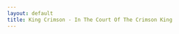 ```yaml
---
layout: default
title: King Crimson - In The Court Of The Crimson King
---
```

<style>
    html {
        background-image: url(/img/music/KingCrimson.png);
    }
</style>